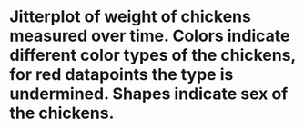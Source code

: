 # Jitterplot of weight of chickens measured over time. Colors indicate different color types of the chickens, for red datapoints the type is undermined. Shapes indicate sex of the chickens.  
